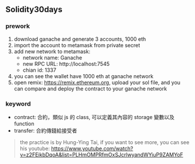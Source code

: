 ## Solidity30days

### prework
1. download ganache and generate 3 accounts, 1000 eth
2. import the account to metamask from private secret
3. add new network to metamask:
    - network name: Ganache
    - new RPC URL: http://localhost:7545
    - chian id: 1337
4. you can see the wallet have 1000 eth at ganache network
5. open remix: https://remix.ethereum.org, upload your sol file, and you can compare and deploy the contract to your ganache network

### keyword
- contract: 合約，類似 js 的 class, 可以定義其內容的 storage 變數以及 function
- transfer: 合約傳錢給接受者


> the practice is by Hung-Ying Tai, if you want to see more, you can see his youtube: https://www.youtube.com/watch?v=z2FEikbDqoA&list=PLHmOMPRfmOxSJcrlwyandWYiuP9ZAMYoF